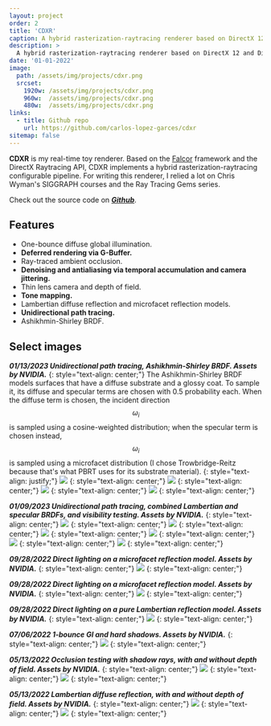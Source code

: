 ```yaml
---
layout: project
order: 2
title: 'CDXR'
caption: A hybrid rasterization-raytracing renderer based on DirectX 12 and DirectX Raytracing.
description: >
  A hybrid rasterization-raytracing renderer based on DirectX 12 and DirectX Raytracing.
date: '01-01-2022'
image: 
  path: /assets/img/projects/cdxr.png
  srcset: 
    1920w: /assets/img/projects/cdxr.png
    960w:  /assets/img/projects/cdxr.png
    480w:  /assets/img/projects/cdxr.png
links:
  - title: Github repo
    url: https://github.com/carlos-lopez-garces/cdxr
sitemap: false
---
```


**CDXR** is my real-time toy renderer. Based on the [Falcor](https://github.com/NVIDIAGameWorks/Falcor) framework and the DirectX Raytracing API, CDXR implements a hybrid rasterization-raytracing configurable pipeline. For writing this renderer, I relied a lot on Chris Wyman's SIGGRAPH courses and the Ray Tracing Gems series.

Check out the source code on ***[Github](https://github.com/carlos-lopez-garces/cdxr)***.

## Features

- One-bounce diffuse global illumination.
- **Deferred rendering via G-Buffer.** 
- Ray-traced ambient occlusion.
- **Denoising and antialiasing via temporal accumulation and camera jittering.**
- Thin lens camera and depth of field. 
- **Tone mapping.** 
- Lambertian diffuse reflection and microfacet reflection models.
- **Unidirectional path tracing.**
- Ashikhmin-Shirley BRDF.

## Select images

***01/13/2023 Unidirectional path tracing, Ashikhmin-Shirley BRDF. Assets by NVIDIA.***
{: style="text-align: center;"}
The Ashikhmin-Shirley BRDF models surfaces that have a diffuse substrate and a glossy coat. To sample it, its diffuse and specular terms are chosen with 0.5 probability each. When the diffuse term is chosen, the incident direction $$ \omega_i $$ is sampled using a cosine-weighted distribution; when the specular term is chosen instead, $$ \omega_i $$ is sampled using a microfacet distribution (I chose Trowbridge-Reitz because that's what PBRT uses for its substrate material).
{: style="text-align: justify;"}
![](/assets/img/projects/cdxr/15.png)
{: style="text-align: center;"}
![](/assets/img/projects/cdxr/16.png)
{: style="text-align: center;"}
![](/assets/img/projects/cdxr/17.png)
{: style="text-align: center;"}
![](/assets/img/projects/cdxr/18.png)
{: style="text-align: center;"}

***01/09/2023 Unidirectional path tracing, combined Lambertian and specular BRDFs, and visibility testing. Assets by NVIDIA.***
{: style="text-align: center;"}
![](/assets/img/projects/cdxr/9.png)
{: style="text-align: center;"}
![](/assets/img/projects/cdxr/10.png)
{: style="text-align: center;"}
![](/assets/img/projects/cdxr/11.png)
{: style="text-align: center;"}
![](/assets/img/projects/cdxr/12.png)
{: style="text-align: center;"}
![](/assets/img/projects/cdxr/13.png)
{: style="text-align: center;"}
![](/assets/img/projects/cdxr/14.png)
{: style="text-align: center;"}

***09/28/2022 Direct lighting on a microfacet reflection model. Assets by NVIDIA.***
{: style="text-align: center;"}
![](/assets/img/projects/cdxr/8.png)
{: style="text-align: center;"}

***09/28/2022 Direct lighting on a microfacet reflection model. Assets by NVIDIA.***
{: style="text-align: center;"}
![](/assets/img/projects/cdxr/6.png)
{: style="text-align: center;"}

***09/28/2022 Direct lighting on a pure Lambertian reflection model. Assets by NVIDIA.***
{: style="text-align: center;"}
![](/assets/img/projects/cdxr/7.png)
{: style="text-align: center;"}

***07/06/2022 1-bounce GI and hard shadows. Assets by NVIDIA.***
{: style="text-align: center;"}
![](/assets/img/projects/cdxr/5.png)
{: style="text-align: center;"}

***05/13/2022 Occlusion testing with shadow rays, with and without depth of field. Assets by NVIDIA.***
{: style="text-align: center;"}
![](/assets/img/projects/cdxr/3.png)
{: style="text-align: center;"}
![](/assets/img/projects/cdxr/4.png)
{: style="text-align: center;"}

***05/13/2022 Lambertian diffuse reflection, with and without depth of field. Assets by NVIDIA.***
{: style="text-align: center;"}
![](/assets/img/projects/cdxr/1.png)
{: style="text-align: center;"}
![](/assets/img/projects/cdxr/2.png)
{: style="text-align: center;"}